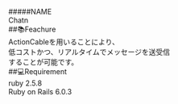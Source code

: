 #####NAME<br>
  Chatn<br>
##📚Feachure<br>
  ActionCableを用いることにより、<br>
  低コストかつ、リアルタイムでメッセージを送受信<br>
  することが可能です。<br>
##💻Requirement<br>
  ruby 2.5.8<br>
  Ruby on Rails 6.0.3<br>

